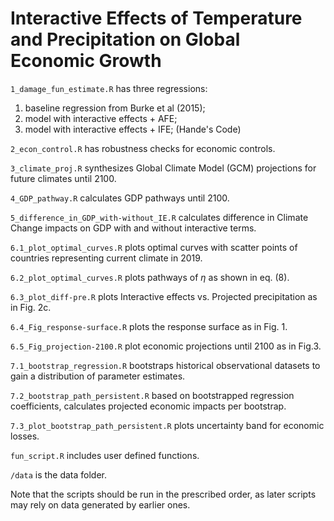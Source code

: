 # Interactive Effects of Temperature and Precipitation on Global Economic Growth

`1_damage_fun_estimate.R` has three regressions:

1.  baseline regression from Burke et al (2015);
2.  model with interactive effects + AFE;
3.  model with interactive effects + IFE; (Hande's Code)

`2_econ_control.R` has robustness checks for economic controls.

`3_climate_proj.R` synthesizes Global Climate Model (GCM) projections for future climates until 2100.

`4_GDP_pathway.R` calculates GDP pathways until 2100.

`5_difference_in_GDP_with-without_IE.R` calculates difference in Climate Change impacts on GDP with and without interactive terms.

`6.1_plot_optimal_curves.R` plots optimal curves with scatter points of countries representing current climate in 2019.

`6.2_plot_optimal_curves.R` plots pathways of $\eta$ as shown in eq. (8).

`6.3_plot_diff-pre.R` plots Interactive effects vs. Projected precipitation as in Fig. 2c.

`6.4_Fig_response-surface.R` plots the response surface as in Fig. 1.

`6.5_Fig_projection-2100.R` plot economic projections until 2100 as in Fig.3.

`7.1_bootstrap_regression.R` bootstraps historical observational datasets to gain a distribution of parameter estimates.

`7.2_bootstrap_path_persistent.R` based on bootstrapped regression coefficients, calculates projected economic impacts per bootstrap.

`7.3_plot_bootstrap_path_persistent.R` plots uncertainty band for economic losses.

`fun_script.R` includes user defined functions.

`/data` is the data folder.

Note that the scripts should be run in the prescribed order, as later scripts may rely on data generated by earlier ones.



